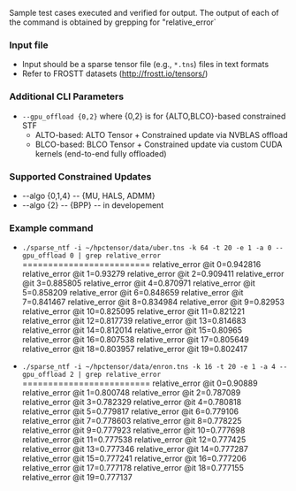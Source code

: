 Sample test cases executed and verified for output. The output of each of the command is obtained by grepping for "relative_error`
### Input file 
- Input should be a sparse tensor file (e.g., `*.tns`) files in text formats
- Refer to FROSTT datasets (http://frostt.io/tensors/)
### Additional CLI Parameters
* `--gpu_offload {0,2}` where {0,2} is for {ALTO,BLCO}-based constrained STF
  * ALTO-based: ALTO Tensor + Constrained update via NVBLAS offload
  * BLCO-based: BLCO Tensor + Constrained update via custom CUDA kernels (end-to-end fully offloaded)
### Supported Constrained Updates
* --algo {0,1,4} -- {MU, HALS, ADMM}
* --algo {2} -- {BPP} -- in developement
### Example command
* `./sparse_ntf -i ~/hpctensor/data/uber.tns -k 64 -t 20 -e 1 -a 0 --gpu_offload 0 | grep relative_error`
=========================
relative_error @it 0=0.942816
relative_error @it 1=0.93279
relative_error @it 2=0.909411
relative_error @it 3=0.885805
relative_error @it 4=0.870971
relative_error @it 5=0.858209
relative_error @it 6=0.848659
relative_error @it 7=0.841467
relative_error @it 8=0.834984
relative_error @it 9=0.82953
relative_error @it 10=0.825095
relative_error @it 11=0.821221
relative_error @it 12=0.817739
relative_error @it 13=0.814683
relative_error @it 14=0.812014
relative_error @it 15=0.80965
relative_error @it 16=0.807538
relative_error @it 17=0.805649
relative_error @it 18=0.803957
relative_error @it 19=0.802417

* `./sparse_ntf -i ~/hpctensor/data/enron.tns -k 16 -t 20 -e 1 -a 4 --gpu_offload 2 | grep relative_error`
=========================
relative_error @it 0=0.90889
relative_error @it 1=0.800748
relative_error @it 2=0.787089
relative_error @it 3=0.782329
relative_error @it 4=0.780818
relative_error @it 5=0.779817
relative_error @it 6=0.779106
relative_error @it 7=0.778603
relative_error @it 8=0.778225
relative_error @it 9=0.777923
relative_error @it 10=0.777698
relative_error @it 11=0.777538
relative_error @it 12=0.777425
relative_error @it 13=0.777346
relative_error @it 14=0.777287
relative_error @it 15=0.777241
relative_error @it 16=0.777206
relative_error @it 17=0.777178
relative_error @it 18=0.777155
relative_error @it 19=0.777137